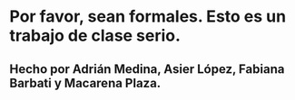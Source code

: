 # Por favor, sean formales. Esto es un trabajo de clase serio.
## Hecho por Adrián Medina, Asier López, Fabiana Barbati y Macarena Plaza.
### 
